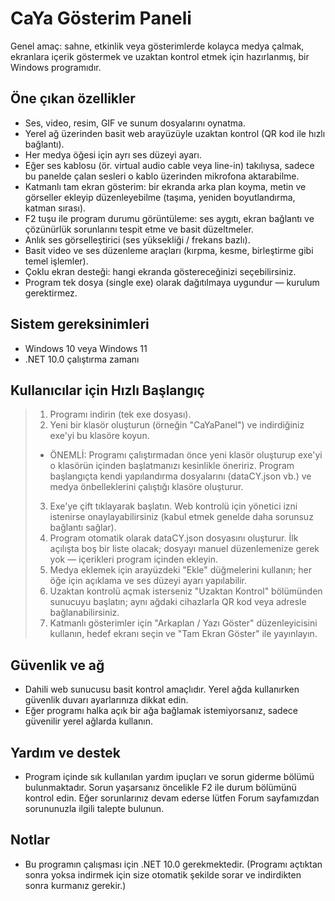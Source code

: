 # CaYa Gösterim Paneli

Genel amaç: sahne, etkinlik veya gösterimlerde kolayca medya çalmak, ekranlara içerik göstermek ve uzaktan kontrol etmek için hazırlanmış, bir Windows programıdır.

## Öne çıkan özellikler
- Ses, video, resim, GIF ve sunum dosyalarını oynatma.
- Yerel ağ üzerinden basit web arayüzüyle uzaktan kontrol (QR kod ile hızlı bağlantı).
- Her medya öğesi için ayrı ses düzeyi ayarı.
- Eğer ses kablosu (ör. virtual audio cable veya line-in) takılıysa, sadece bu panelde çalan sesleri o kablo üzerinden mikrofona aktarabilme.
- Katmanlı tam ekran gösterim: bir ekranda arka plan koyma, metin ve görseller ekleyip düzenleyebilme (taşıma, yeniden boyutlandırma, katman sırası).
- F2 tuşu ile program durumu görüntüleme: ses aygıtı, ekran bağlantı ve çözünürlük sorunlarını tespit etme ve basit düzeltmeler.
- Anlık ses görselleştirici (ses yüksekliği / frekans bazlı).
- Basit video ve ses düzenleme araçları (kırpma, kesme, birleştirme gibi temel işlemler).
- Çoklu ekran desteği: hangi ekranda göstereceğinizi seçebilirsiniz.
- Program tek dosya (single exe) olarak dağıtılmaya uygundur — kurulum gerektirmez.


## Sistem gereksinimleri
- Windows 10 veya Windows 11
- .NET 10.0 çalıştırma zamanı


## Kullanıcılar için Hızlı Başlangıç
> 1. Programı indirin (tek exe dosyası).
> 2. Yeni bir klasör oluşturun (örneğin "CaYaPanel") ve indirdiğiniz exe'yi bu klasöre koyun.
>   - ÖNEMLİ: Programı çalıştırmadan önce yeni klasör oluşturup exe'yi o klasörün içinden başlatmanızı kesinlikle öneririz. Program başlangıçta kendi yapılandırma dosyalarını (dataCY.json vb.) ve medya önbelleklerini çalıştığı klasöre oluşturur.
> 3. Exe'ye çift tıklayarak başlatın. Web kontrolü için yönetici izni istenirse onaylayabilirsiniz (kabul etmek genelde daha sorunsuz bağlantı sağlar).
> 4. Program otomatik olarak dataCY.json dosyasını oluşturur. İlk açılışta boş bir liste olacak; dosyayı manuel düzenlemenize gerek yok — içerikleri program içinden ekleyin.
> 5. Medya eklemek için arayüzdeki "Ekle" düğmelerini kullanın; her öğe için açıklama ve ses düzeyi ayarı yapılabilir.
> 6. Uzaktan kontrolü açmak isterseniz "Uzaktan Kontrol" bölümünden sunucuyu başlatın; aynı ağdaki cihazlarla QR kod veya adresle bağlanabilirsiniz.
> 7. Katmanlı gösterimler için "Arkaplan / Yazı Göster" düzenleyicisini kullanın, hedef ekranı seçin ve "Tam Ekran Göster" ile yayınlayın.


## Güvenlik ve ağ
- Dahili web sunucusu basit kontrol amaçlıdır. Yerel ağda kullanırken güvenlik duvarı ayarlarınıza dikkat edin.
- Eğer programı halka açık bir ağa bağlamak istemiyorsanız, sadece güvenilir yerel ağlarda kullanın.

## Yardım ve destek
- Program içinde sık kullanılan yardım ipuçları ve sorun giderme bölümü bulunmaktadır. Sorun yaşarsanız öncelikle F2 ile durum bölümünü kontrol edin. Eğer sorunlarınız devam ederse lütfen Forum sayfamızdan sorununuzla ilgili talepte bulunun.


## Notlar
- Bu programın çalışması için .NET 10.0 gerekmektedir. (Programı açtıktan sonra yoksa indirmek için size otomatik şekilde sorar ve indirdikten sonra kurmanız gerekir.)
